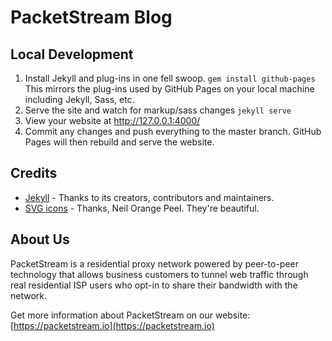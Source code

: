 # PacketStream Blog

## Local Development

1. Install Jekyll and plug-ins in one fell swoop. `gem install github-pages` This mirrors the plug-ins used by GitHub Pages on your local machine including Jekyll, Sass, etc.
2. Serve the site and watch for markup/sass changes `jekyll serve`
3. View your website at http://127.0.0.1:4000/
4. Commit any changes and push everything to the master branch. GitHub Pages will then rebuild and serve the website.

## Credits

- [Jekyll](https://github.com/jekyll/jekyll) - Thanks to its creators, contributors and maintainers.
- [SVG icons](https://github.com/neilorangepeel/Free-Social-Icons) - Thanks, Neil Orange Peel. They're beautiful.


## About Us
PacketStream is a residential proxy network powered by peer-to-peer technology that allows business customers to tunnel web traffic through real residential ISP users who opt-in to share their bandwidth with the network.

Get more information about PacketStream on our website: [https://packetstream.io](https://packetstream.io)

